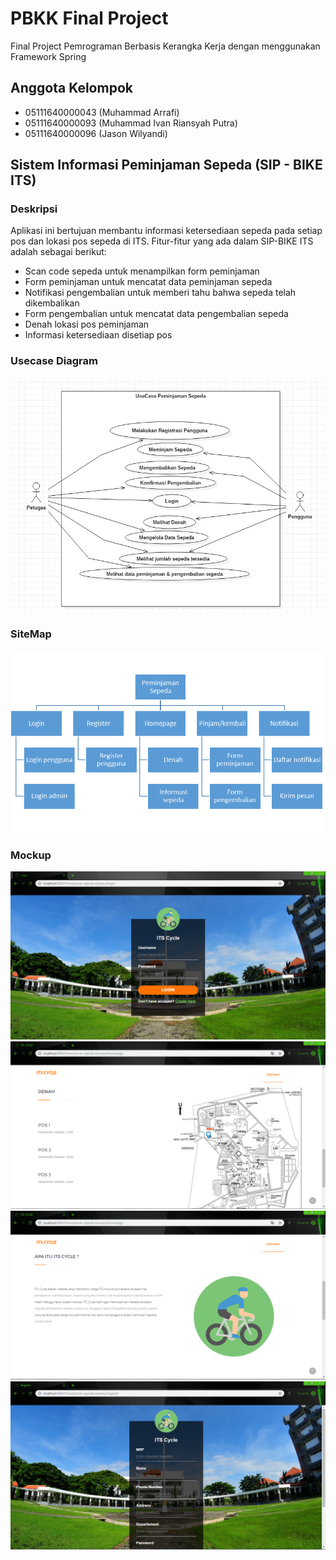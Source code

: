 # PBKK Final Project

Final Project Pemrograman Berbasis Kerangka Kerja dengan menggunakan Framework Spring


## Anggota Kelompok
- 05111640000043 (Muhammad Arrafi)
- 05111640000093 (Muhammad Ivan Riansyah Putra)
- 05111640000096 (Jason Wilyandi)

## Sistem Informasi Peminjaman Sepeda (SIP - BIKE ITS)

### Deskripsi
Aplikasi ini bertujuan membantu informasi ketersediaan sepeda pada setiap pos dan lokasi pos sepeda di ITS. Fitur-fitur yang ada dalam SIP-BIKE ITS adalah sebagai berikut:
- Scan code sepeda untuk menampilkan form peminjaman
- Form peminjaman untuk mencatat data peminjaman sepeda
- Notifikasi pengembalian untuk memberi tahu bahwa sepeda telah dikembalikan
- Form pengembalian untuk mencatat data pengembalian sepeda
- Denah lokasi pos peminjaman
- Informasi ketersediaan disetiap pos

### Usecase Diagram 
![Capture](https://github.com/jwilyandi19/PBKK_FinalProject/blob/master/ScreenShot/Usecase.jpg)

### SiteMap
![Capture](https://github.com/jwilyandi19/PBKK_FinalProject/blob/master/readme/SiteMap.png)

### Mockup
![Capture](https://github.com/jwilyandi19/PBKK_FinalProject/blob/master/ScreenShot/login.png)
![Capture](https://github.com/jwilyandi19/PBKK_FinalProject/blob/master/ScreenShot/home-denah.png)
![Capture](https://github.com/jwilyandi19/PBKK_FinalProject/blob/master/ScreenShot/home-tentang.png)
![Capture](https://github.com/jwilyandi19/PBKK_FinalProject/blob/master/ScreenShot/register.png)

